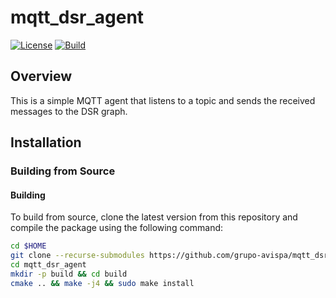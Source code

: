 # mqtt_dsr_agent

[![License](https://img.shields.io/badge/License-Apache%202.0-green.svg)](https://opensource.org/licenses/Apache-2.0)
[![Build](https://github.com/grupo-avispa/mqtt_dsr_agent/actions/workflows/build.yml/badge.svg?branch=main)](https://github.com/grupo-avispa/mqtt_dsr_agent/actions/workflows/build.yml)

## Overview

This is a simple MQTT agent that listens to a topic and sends the received messages to the DSR graph.

## Installation

### Building from Source

#### Building

To build from source, clone the latest version from this repository and compile the package using the following command:
```bash
cd $HOME
git clone --recurse-submodules https://github.com/grupo-avispa/mqtt_dsr_agent.git
cd mqtt_dsr_agent
mkdir -p build && cd build
cmake .. && make -j4 && sudo make install